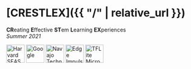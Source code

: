 # [CRESTLEX]({{ "/" | relative_url }})

**CR**eating **E**ffective **ST**em **L**earning **EX**periences<br>
*Summer 2021*

<a style="text-decoration:none" href="https://www.seas.harvard.edu/">
  <img src="{{ '/assets/seas.svg' | relative_url }}" alt="Harvard SEAS" style="height: 3.0rem">
</a>
<a style="text-decoration:none" href="https://ai.google/education/">
  <img src="{{ '/assets/g.svg' | relative_url }}" alt="Google" style="height: 3.0rem">
</a>
<a style="text-decoration:none" href="http://www.navajotech.edu/">
  <img src="{{ '/assets/ntu.svg' | relative_url }}" alt="Navajo Technical University" style="height: 3.0rem">
</a>
<a style="text-decoration:none" href="https://www.edgeimpulse.com/">
  <img src="{{ '/assets/edgeImpulse.svg' | relative_url }}" alt="Edge Impulse" style="height: 3.0rem">
</a>
<a style="text-decoration:none" href="https://www.tensorflow.org/lite/microcontrollers">
  <img src="{{ '/assets/TFLiteMicro.png' | relative_url }}" alt="TFLite Micro" style="height: 3.0rem">
</a>
